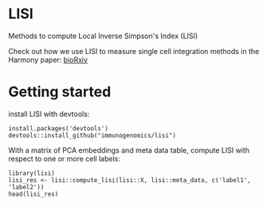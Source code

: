 # LISI
Methods to compute Local Inverse Simpson's Index (LISI)

Check out how we use LISI to measure single cell integration methods in the Harmony paper: [bioRxiv](https://www.biorxiv.org/content/early/2018/11/04/461954)

# Getting started

install LISI with devtools: 

```
install.packages('devtools')
devtools::install_github("immunogenomics/lisi")
```

With a matrix of PCA embeddings and meta data table, compute LISI with respect to one or more cell labels: 

```
library(lisi)
lisi_res <- lisi::compute_lisi(lisi::X, lisi::meta_data, c('label1', 'label2'))
head(lisi_res)
```
